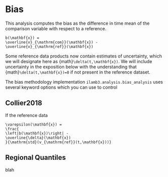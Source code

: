 # Bias

This analysis computes the bias as the difference in time mean of the comparison variable with respect to a reference.

```{math}
b(\mathbf{x}) =
\overline{v}_{\mathrm{com}}(\mathbf{x}) -
\overline{v}_{\mathrm{ref}}(\mathbf{x})
```

Some reference data products now contain estimates of uncertainty, which we will designate here as {math}`\delta(t,\mathbf{x})`. We will include uncertainty in the exposition below with the understanding that {math}`\delta(t,\mathbf{x})=0` if not present in the reference dataset.

The bias methodology implementation `ilamb3.analysis.bias_analysis` uses several keyword options which you can use to control

## Collier2018

If the reference data

```{math}
\varepsilon(\mathbf{x}) =
\frac{
\left|b(\mathbf{x})\right| -
\overline{\delta}(\mathbf{x})
}{\mathrm{std}(v_{\mathrm{ref}}(t,\mathbf{x}))}
```

## Regional Quantiles


blah
